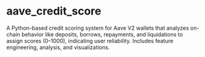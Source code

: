 # aave_credit_score
A Python-based credit scoring system for Aave V2 wallets that analyzes on-chain behavior like deposits, borrows, repayments, and liquidations to assign scores (0–1000), indicating user reliability. Includes feature engineering, analysis, and visualizations.
